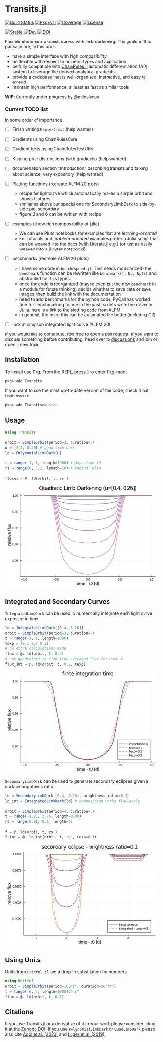 # Transits.jl

[![Build Status](https://github.com/juliaastro/Transits.jl/workflows/CI/badge.svg)](https://github.com/juliaastro/Transits.jl/actions)
[![PkgEval](https://juliaci.github.io/NanosoldierReports/pkgeval_badges/T/Transits.svg)](https://juliaci.github.io/NanosoldierReports/pkgeval_badges/report.html)
[![Coverage](https://codecov.io/gh/juliaastro/Transits.jl/branch/master/graph/badge.svg)](https://codecov.io/gh/juliaastro/Transits.jl)
[![License](https://img.shields.io/badge/License-MIT-yellow.svg)](https://opensource.org/licenses/MIT)

[![Stable](https://img.shields.io/badge/docs-stable-blue.svg)](https://juliaastro.github.io/Transits.jl/stable)
[![Dev](https://img.shields.io/badge/docs-dev-blue.svg)](https://juliaastro.github.io/Transits.jl/dev)
[![DOI](https://zenodo.org/badge/DOI/10.5281/zenodo.4544095.svg)](https://doi.org/10.5281/zenodo.4544095)

Flexible photometric transit curves with limb darkening. The goals of this package are, in this order

* have a simple interface with high *compasibility*
* be flexible with respect to numeric types and application
* be fully compatible with [ChainRules.jl](https://github.com/juliadiff/ChainRules.jl) automatic differentiation (AD) system to leverage the derived analytical gradients
* provide a codebase that is well-organized, instructive, and easy to extend
* maintain high performance: at least as fast as similar tools

**WIP**: Currently under progress by @mileslucas

### Current TODO list

in some order of importance

- [ ] Finish writing `KeplerOrbit` (help wanted)
- [ ] Gradients using ChainRulesCore
- [ ] Gradient tests using ChainRulesTestUtils
- [ ] Kipping prior distributions (with gradients) (help wanted)
- [ ] documenation section "Introduction" describing transits and talking about science, very expository (help wanted)
- [ ] Plotting functinos (recreate ALFM 20 plots)
    * recipe for lightcurve which automatically makes a simple orbit and shows features
    * similar as above but special one for SecondaryLimbDark to side-by-side plot secondary
    * figure 3 and 6 can be written with recipe
- [ ] examples (show rich composability of julia)
    * We can use Pluto notebooks for examples that are *learning-oriented*
    * For tutorials and *problem-oriented* examples prefer a Julia script that can be weaved into the docs (with Literate.jl e.g.) (or just as easily weaved into a jupyter notebook!)
- [ ] benchmarks (recreate ALFM 20 plots)
    * I have some code in `bench/speed.jl`. This needs modularized- the `benchmark` function can be rewritten like `benchmark(f, Nu, Npts)` and abstracted for `f` as types.
    * once the code is reorganized (maybe even put the new `benchmark` in a module for future thinking) decide whether to save data or save images, then build the link with the documentation
    * need to add benchmarks for the python code. PyCall has worked fine for benchmarking for me in the past, so lets write the driver in Julia. [here is a link](https://github.com/rodluger/Limbdark.jl/blob/master/tex/figures/python/compare_to_batman.py) to the plotting code from ALFM
    * in general, the more this can be automated the better (including CI!)
- [ ] look at simpson integrated light curve (ALFM 20)


If you would like to contribute, feel free to open a [pull request](https://github.com/JuliaAstro/Transits.jl/pulls). If you want to discuss something before contributing, head over to [discussions](https://github.com/JuliaAstro/Transits.jl/discussions) and join or open a new topic.

## Installation

To install use [Pkg](https://julialang.github.io/Pkg.jl/v1/managing-packages/). From the REPL, press `]` to enter Pkg-mode

```julia
pkg> add Transits
```
If you want to use the most up-to-date version of the code, check it out from `master`

```julia
pkg> add Transits#master
```

## Usage

```julia
using Transits

orbit = SimpleOrbit(period=3, duration=1)
u = [0.4, 0.26] # quad limb dark
ld = PolynomialLimbDark(u)

t = range(-1, 1, length=1000) # days from t0
rs = range(0, 0.2, length=10) # radius ratio

fluxes = @. ld(orbit, t, rs')
```

![](limbdark.png)

## Integrated and Secondary Curves

`IntegratedLimbDark` can be used to numerically integrate each light curve exposure in time

```julia
ld = IntegratedLimbDark([0.4, 0.26])
orbit = SimpleOrbit(period=3, duration=1)
t = range(-1, 1, length=1000)
texp = [0.1 0.2 0.3]
# no extra calculations made
flux = @. ld(orbit, t, 0.2)
# use quadrature to find time-averaged flux for each t
flux_int = @. ld(orbit, t, 0.2, texp)
```

![](integrated.png)

`SecondaryLimbDark` can be used to generate secondary eclipses given a surface brightness ratio

```julia
ld = SecondaryLimbDark([0.4, 0.26], brightness_ratio=0.1)
ld_int = IntegratedLimbDark(ld) # composition works flawlessly

orbit = SimpleOrbit(period=4, duration=1)
t = range(-1.25, 2.75, length=1000)
rs = range(0.01, 0.1, length=6)

f = @. ld(orbit, t, rs')
f_int = @. ld_int(orbit, t, rs', texp=0.3)
```

![](secondary.png)

## Using Units

Units from `Unitful.jl` are a drop-in substitution for numbers

```julia
using Unitful
orbit = SimpleOrbit(period=10u"d", duration=5u"hr")
t = range(-6, 6, length=1000)u"hr"
flux = @. ld(orbit, t, 0.1)
```

## Citations

If you use Transits.jl or a derivative of it in your work please consider citing it at the [Zenodo DOI](https://doi.org/10.5281/zenodo.4544095). If you use `PolynomialLimbDark` or `QuadLimbDark` please also cite [Agol et al. (2020)](https://ui.adsabs.harvard.edu/abs/2020AJ....159..123A/abstract) and [Luger et al. (2019)](https://ui.adsabs.harvard.edu/abs/2019AJ....157...64L/abstract).
